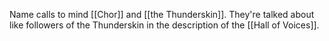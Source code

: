 Name calls to mind [[Chor]] and [[the Thunderskin]]. They're talked about like followers of the Thunderskin in the description of the [[Hall of Voices]].